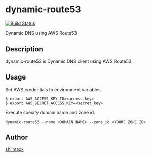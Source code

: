 dynamic-route53
===============

[![Build Status](https://travis-ci.org/shiimaxx/dynamic-route53.svg?branch=master)](https://travis-ci.org/shiimaxx/dynamic-route53)

Dynamic DNS using AWS Route53

## Description

dynamic-route53 is Dynamic DNS client using AWS Route53.

## Usage

Set AWS credentials to environment variables.

```
$ export AWS_ACCESS_KEY_ID=<access_key>
$ export AWS_SECRET_ACCESS_KEY=<secret_key>
```

Execute specify domain name and zone id.

```
dynamic-route53 --name <DOMAIN NAME> --zone_id <YOURE ZONE ID>
```

## Author

[shiimaxx](https://github.com/shiimaxx)
